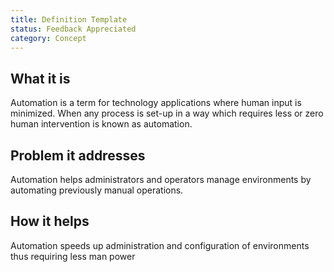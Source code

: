 ```yaml
---
title: Definition Template
status: Feedback Appreciated
category: Concept
---
```


## What it is

Automation is a term for technology applications where human input is minimized.
When any process is set-up in a way which requires less or zero human intervention is known as automation.

## Problem it addresses 

Automation helps administrators and operators manage environments by automating previously manual operations.

## How it helps

Automation speeds up administration and configuration of environments thus requiring less man power
